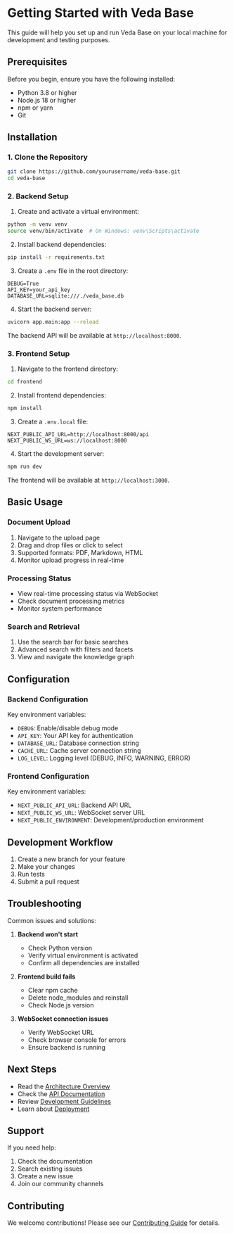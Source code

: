 # Getting Started with Veda Base

This guide will help you set up and run Veda Base on your local machine for development and testing purposes.

## Prerequisites

Before you begin, ensure you have the following installed:

- Python 3.8 or higher
- Node.js 18 or higher
- npm or yarn
- Git

## Installation

### 1. Clone the Repository

```bash
git clone https://github.com/yourusername/veda-base.git
cd veda-base
```

### 2. Backend Setup

1. Create and activate a virtual environment:

```bash
python -m venv venv
source venv/bin/activate  # On Windows: venv\Scripts\activate
```

2. Install backend dependencies:

```bash
pip install -r requirements.txt
```

3. Create a `.env` file in the root directory:

```env
DEBUG=True
API_KEY=your_api_key
DATABASE_URL=sqlite:///./veda_base.db
```

4. Start the backend server:

```bash
uvicorn app.main:app --reload
```

The backend API will be available at `http://localhost:8000`.

### 3. Frontend Setup

1. Navigate to the frontend directory:

```bash
cd frontend
```

2. Install frontend dependencies:

```bash
npm install
```

3. Create a `.env.local` file:

```env
NEXT_PUBLIC_API_URL=http://localhost:8000/api
NEXT_PUBLIC_WS_URL=ws://localhost:8000
```

4. Start the development server:

```bash
npm run dev
```

The frontend will be available at `http://localhost:3000`.

## Basic Usage

### Document Upload

1. Navigate to the upload page
2. Drag and drop files or click to select
3. Supported formats: PDF, Markdown, HTML
4. Monitor upload progress in real-time

### Processing Status

- View real-time processing status via WebSocket
- Check document processing metrics
- Monitor system performance

### Search and Retrieval

1. Use the search bar for basic searches
2. Advanced search with filters and facets
3. View and navigate the knowledge graph

## Configuration

### Backend Configuration

Key environment variables:

- `DEBUG`: Enable/disable debug mode
- `API_KEY`: Your API key for authentication
- `DATABASE_URL`: Database connection string
- `CACHE_URL`: Cache server connection string
- `LOG_LEVEL`: Logging level (DEBUG, INFO, WARNING, ERROR)

### Frontend Configuration

Key environment variables:

- `NEXT_PUBLIC_API_URL`: Backend API URL
- `NEXT_PUBLIC_WS_URL`: WebSocket server URL
- `NEXT_PUBLIC_ENVIRONMENT`: Development/production environment

## Development Workflow

1. Create a new branch for your feature
2. Make your changes
3. Run tests
4. Submit a pull request

## Troubleshooting

Common issues and solutions:

1. **Backend won't start**
   - Check Python version
   - Verify virtual environment is activated
   - Confirm all dependencies are installed

2. **Frontend build fails**
   - Clear npm cache
   - Delete node_modules and reinstall
   - Check Node.js version

3. **WebSocket connection issues**
   - Verify WebSocket URL
   - Check browser console for errors
   - Ensure backend is running

## Next Steps

- Read the [Architecture Overview](architecture/overview.md)
- Check the [API Documentation](api/api_reference.md)
- Review [Development Guidelines](development/development_guide.md)
- Learn about [Deployment](deployment/deployment_guide.md)

## Support

If you need help:

1. Check the documentation
2. Search existing issues
3. Create a new issue
4. Join our community channels

## Contributing

We welcome contributions! Please see our [Contributing Guide](development/contributing.md) for details.
